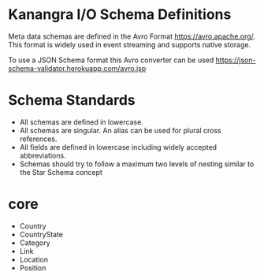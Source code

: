 # Kanangra I/O Schema Definitions

Meta data schemas are defined in the Avro Format https://avro.apache.org/. This format is widely used in event streaming and supports native storage.

To use a JSON Schema format this Avro converter can be used
https://json-schema-validator.herokuapp.com/avro.jsp

# Schema Standards

- All schemas are defined in lowercase.
- All schemas are singular. An alias can be used for plural cross references.
- All fields are defined in lowercase including widely accepted abbreviations.
- Schemas should try to follow a maximum two levels of nesting similar to the Star Schema concept

# core
- Country
- CountryState
- Category
- Link
- Location
- Position
